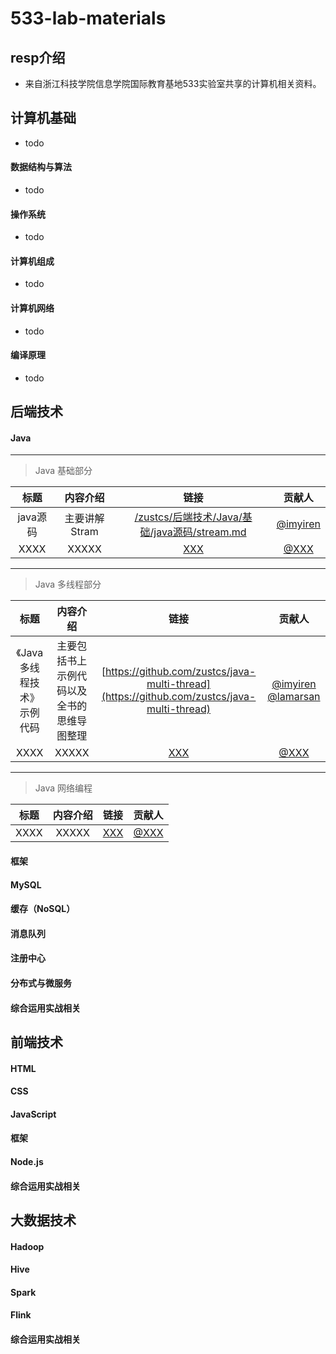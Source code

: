 # 533-lab-materials

## resp介绍
- 来自浙江科技学院信息学院国际教育基地533实验室共享的计算机相关资料。


## 计算机基础

- todo

#### 数据结构与算法

- todo 

#### 操作系统

- todo

#### 计算机组成

- todo

#### 计算机网络

- todo

#### 编译原理

- todo

## 后端技术

#### Java

------

> Java 基础部分

标题 | 内容介绍 | 链接 | 贡献人
| :---: | :---: | :---: | :---: |
java源码 | 主要讲解Stram | [/zustcs/后端技术/Java/基础/java源码/stream.md](https://github.com/zustcs/533-lab-materials/blob/master/%E5%90%8E%E7%AB%AF%E6%8A%80%E6%9C%AF/Java/%E5%9F%BA%E7%A1%80/java%E6%BA%90%E7%A0%81/stream.md) | [@imyiren](https://github.com/imyiren) | 
XXXX | XXXXX | [XXX](#) | [@XXX](#) | 

------

> Java 多线程部分

标题 | 内容介绍 | 链接 | 贡献人
| :---: | :---: | :---: | :---: |
《Java多线程技术》示例代码 | 主要包括书上示例代码以及全书的思维导图整理 | [https://github.com/zustcs/java-multi-thread](https://github.com/zustcs/java-multi-thread) | [@imyiren](https://github.com/imyiren) [@lamarsan](https://github.com/lamarsan) | 
XXXX | XXXXX | [XXX](#) | [@XXX](#) | 

------

> Java 网络编程

标题 | 内容介绍 | 链接 | 贡献人
| :---: | :---: | :---: | :---: |
XXXX | XXXXX | [XXX](#) | [@XXX](#) | 

#### 框架

#### MySQL

#### 缓存（NoSQL）

#### 消息队列

#### 注册中心

#### 分布式与微服务

#### 综合运用实战相关


## 前端技术

#### HTML

#### CSS

#### JavaScript

#### 框架

#### Node.js

#### 综合运用实战相关


## 大数据技术

#### Hadoop

#### Hive

#### Spark

#### Flink

#### 综合运用实战相关
